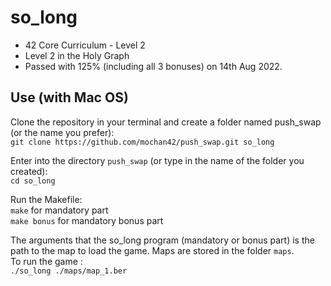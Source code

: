 # so_long
* 42 Core Curriculum - Level 2
* Level 2 in the Holy Graph<br>
* Passed with 125% (including all 3 bonuses) on 14th Aug 2022.<br>


## Use (with Mac OS)

Clone the repository in your terminal and create a folder named push_swap (or the name you prefer):<br>
`git clone https://github.com/mochan42/push_swap.git so_long`

Enter into the directory `push_swap` (or type in the name of the folder you created):<br>
`cd so_long`

Run the Makefile:<br>
`make` for mandatory part<br>
`make bonus` for mandatory bonus part

The arguments that the so_long program (mandatory or bonus part) is the path to the map to load the game.
Maps are stored in the folder `maps`. <br>
To run the game :<br>
`./so_long ./maps/map_1.ber`
